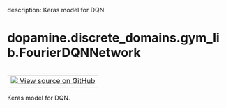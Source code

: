 description: Keras model for DQN.

<div itemscope itemtype="http://developers.google.com/ReferenceObject">
<meta itemprop="name" content="dopamine.discrete_domains.gym_lib.FourierDQNNetwork" />
<meta itemprop="path" content="Stable" />
</div>

# dopamine.discrete_domains.gym_lib.FourierDQNNetwork

<!-- Insert buttons and diff -->

<table class="tfo-notebook-buttons tfo-api nocontent" align="left">
<td>
  <a target="_blank" href="https://github.com/google/dopamine/tree/master/dopamine/discrete_domains/gym_lib.py#L232-L282">
    <img src="https://www.tensorflow.org/images/GitHub-Mark-32px.png" />
    View source on GitHub
  </a>
</td>
</table>



Keras model for DQN.

<!-- Placeholder for "Used in" -->


